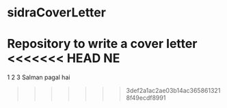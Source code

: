# sidraCoverLetter
Repository to write a cover letter
<<<<<<< HEAD
NE
=======
1
2
3
Salman pagal hai
>>>>>>> 3def2a1ac2ae03b14ac3658613218f49ecdf8991
